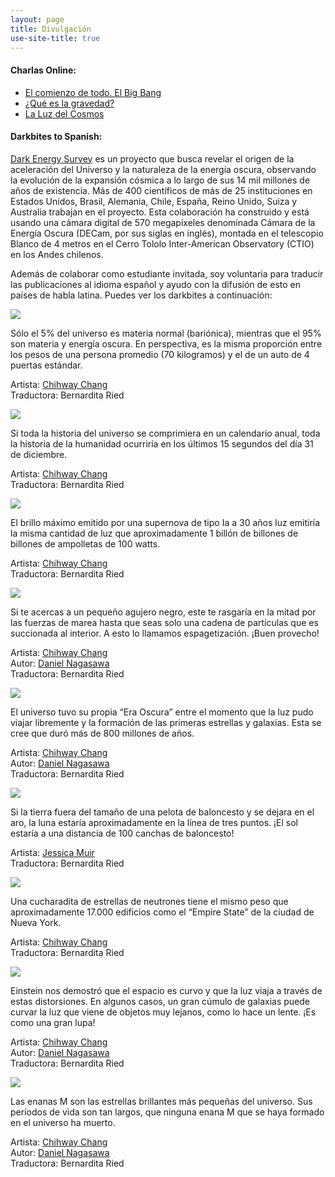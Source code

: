 ```yaml
---
layout: page
title: Divulgación
use-site-title: true
---
```


#### Charlas Online:

- [El comienzo de todo. El Big Bang](https://www.youtube.com/watch?v=lJV1Tpaq4RU&list=PLqY_wjz2QOQ9qERVsLZejP50xwjohLXIl&index=2)
- [¿Qué es la gravedad?](https://www.youtube.com/watch?v=rSAcJOuvk6c&list=PLqY_wjz2QOQ9qERVsLZejP50xwjohLXIl&index=3)
- [La Luz del Cosmos](https://www.facebook.com/121968331253612/videos/298155087987620)




#### Darkbites to Spanish:

[Dark Energy Survey](https://www.darkenergysurvey.org/) es un proyecto que busca revelar el origen de la aceleración del Universo y la naturaleza de la energía oscura, observando la evolución de la expansión cósmica a lo largo de sus 14 mil millones de años de existencia. Más de 400 científicos de más de 25 instituciones en Estados Unidos, Brasil, Alemania, Chile, España, Reino Unido, Suiza y Australia trabajan en el proyecto. Esta colaboración ha construido y está usando una cámara digital de 570 megapíxeles denominada Cámara de la Energía Oscura (DECam, por sus siglas en inglés), montada en el telescopio Blanco de 4 metros en el Cerro Tololo Inter-American Observatory (CTIO) en los Andes chilenos.

Además de colaborar como estudiante invitada, soy voluntaria para traducir las publicaciones al idioma español y ayudo con la difusión de esto en países de habla latina. Puedes ver los darkbites a continuación:

![](/img/db1.jpg)

Sólo el 5% del universo es materia normal (bariónica), mientras que el 95% son materia y energía oscura. En perspectiva, es la misma proporción entre los pesos de una persona promedio (70 kilogramos) y el de un auto de 4 puertas estándar.

Artista: [Chihway Chang](https://chihway.github.io/)\
Traductora: Bernardita Ried

![](/img/db2.png)

Si toda la historia del universo se comprimiera en un calendario anual, toda la historia de la humanidad ocurriría en los últimos 15 segundos del día 31 de diciembre.

Artista: [Chihway Chang](https://chihway.github.io/)\
Traductora: Bernardita Ried

![](/img/db3.jpg)

El brillo máximo emitido por una supernova de tipo Ia a 30 años luz emitiría la misma cantidad de luz que aproximadamente 1 billón de billones de billones de ampolletas de 100 watts.

Artista: [Chihway Chang](https://chihway.github.io/)\
Traductora: Bernardita Ried

![](/img/db4.jpg)

Si te acercas a un pequeño agujero negro, este te rasgaría en la mitad por las fuerzas de marea hasta que seas solo una cadena de partículas que es succionada al interior. A esto lo llamamos espagetización. ¡Buen provecho!

Artista: [Chihway Chang](https://chihway.github.io/)\
Autor: [Daniel Nagasawa](http://people.physics.tamu.edu/dqnagasawa/)\
Traductora: Bernardita Ried

![](/img/db5.png)

El universo tuvo su propia “Era Oscura” entre el momento que la luz pudo viajar libremente y la formación de las primeras estrellas y galaxias. Esta se cree que duró más de 800 millones de años.

Artista: [Chihway Chang](https://chihway.github.io/)\
Autor: [Daniel Nagasawa](http://people.physics.tamu.edu/dqnagasawa/)\
Traductora: Bernardita Ried

![](/img/db6.png)

Si la tierra fuera del tamaño de una pelota de baloncesto y se dejara en el aro, la luna estaría aproximadamente en la línea de tres puntos. ¡El sol estaría a una distancia de 100 canchas de baloncesto!

Artista: [Jessica Muir](http://www.jessiemuir.com/)\
Traductora: Bernardita Ried

![](/img/db7.jpg)

Una cucharadita de estrellas de neutrones tiene el mismo peso que aproximadamente 17.000 edificios como el “Empire State” de la ciudad de Nueva York.

Artista: [Chihway Chang](https://chihway.github.io/)\
Traductora: Bernardita Ried

![](/img/db8.jpg)

Einstein nos demostró que el espacio es curvo y que la luz viaja a través de estas distorsiones. En algunos casos, un gran cúmulo de galaxias puede curvar la luz que viene de objetos muy lejanos, como lo hace un lente. ¡Es como una gran lupa!

Artista: [Chihway Chang](https://chihway.github.io/)\
Autor: [Daniel Nagasawa](http://people.physics.tamu.edu/dqnagasawa/)\
Traductora: Bernardita Ried

![](/img/db9.jpg)

Las enanas M son las estrellas brillantes más pequeñas del universo. Sus períodos de vida son tan largos, que ninguna enana M que se haya formado en el universo ha muerto.

Artista: [Chihway Chang](https://chihway.github.io/)\
Autor: [Daniel Nagasawa](http://people.physics.tamu.edu/dqnagasawa/)\
Traductora: Bernardita Ried

